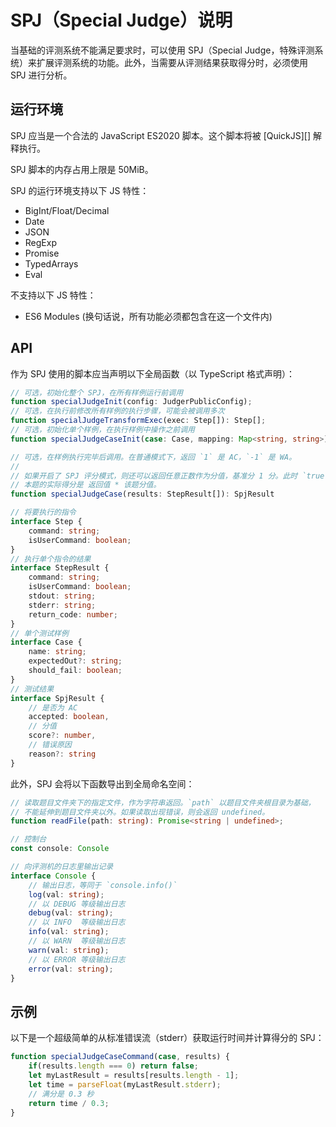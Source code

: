 # SPJ（Special Judge）说明

当基础的评测系统不能满足要求时，可以使用 SPJ（Special Judge，特殊评测系统）来扩展评测系统的功能。此外，当需要从评测结果获取得分时，必须使用 SPJ 进行分析。

## 运行环境

SPJ 应当是一个合法的 JavaScript ES2020 脚本。这个脚本将被 [QuickJS][] 解释执行。

SPJ 脚本的内存占用上限是 50MiB。

SPJ 的运行环境支持以下 JS 特性：

- BigInt/Float/Decimal
- Date
- JSON
- RegExp
- Promise
- TypedArrays
- Eval

不支持以下 JS 特性：

- ES6 Modules (换句话说，所有功能必须都包含在这一个文件内)

## API

作为 SPJ 使用的脚本应当声明以下全局函数（以 TypeScript 格式声明）：

```ts
// 可选，初始化整个 SPJ，在所有样例运行前调用
function specialJudgeInit(config: JudgerPublicConfig);
// 可选，在执行前修改所有样例的执行步骤，可能会被调用多次
function specialJudgeTransformExec(exec: Step[]): Step[];
// 可选，初始化单个样例，在执行样例中操作之前调用
function specialJudgeCaseInit(case: Case, mapping: Map<string, string>);

// 可选，在样例执行完毕后调用。在普通模式下，返回 `1` 是 AC，`-1` 是 WA。
//
// 如果开启了 SPJ 评分模式，则还可以返回任意正数作为分值，基准分 1 分。此时 `true` 代表 1 分。
// 本题的实际得分是 返回值 * 该题分值。
function specialJudgeCase(results: StepResult[]): SpjResult

// 将要执行的指令
interface Step {
    command: string;
    isUserCommand: boolean;
}
// 执行单个指令的结果
interface StepResult {
    command: string;
    isUserCommand: boolean;
    stdout: string;
    stderr: string;
    return_code: number;
}
// 单个测试样例
interface Case {
    name: string;
    expectedOut?: string;
    should_fail: boolean;
}
// 测试结果
interface SpjResult {
    // 是否为 AC
    accepted: boolean,
    // 分值
    score?: number,
    // 错误原因
    reason?: string
}
```

此外，SPJ 会将以下函数导出到全局命名空间：

```ts
// 读取题目文件夹下的指定文件，作为字符串返回。`path` 以题目文件夹根目录为基础，
// 不能延伸到题目文件夹以外。如果读取出现错误，则会返回 undefined。
function readFile(path: string): Promise<string | undefined>;

// 控制台
const console: Console

// 向评测机的日志里输出记录
interface Console {
    // 输出日志，等同于 `console.info()`
    log(val: string);
    // 以 DEBUG 等级输出日志
    debug(val: string);
    // 以 INFO  等级输出日志
    info(val: string);
    // 以 WARN  等级输出日志
    warn(val: string);
    // 以 ERROR 等级输出日志
    error(val: string);
}
```

## 示例

以下是一个超级简单的从标准错误流（stderr）获取运行时间并计算得分的 SPJ：

```js
function specialJudgeCaseCommand(case, results) {
    if(results.length === 0) return false;
    let myLastResult = results[results.length - 1];
    let time = parseFloat(myLastResult.stderr);
    // 满分是 0.3 秒
    return time / 0.3;
}
```
